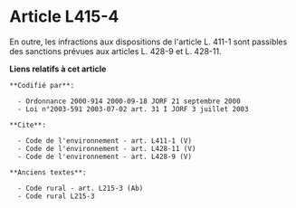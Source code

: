 # Article L415-4

En outre, les infractions aux dispositions de l'article L. 411-1 sont passibles des sanctions prévues aux articles L. 428-9
et L. 428-11.

**Liens relatifs à cet article**

	**Codifié par**:

	  - Ordonnance 2000-914 2000-09-18 JORF 21 septembre 2000
	  - Loi n°2003-591 2003-07-02 art. 31 I JORF 3 juillet 2003

	**Cite**:

	  - Code de l'environnement - art. L411-1 (V)
	  - Code de l'environnement - art. L428-11 (V)
	  - Code de l'environnement - art. L428-9 (V)

	**Anciens textes**:

	  - Code rural - art. L215-3 (Ab)
	  - Code rural L215-3
